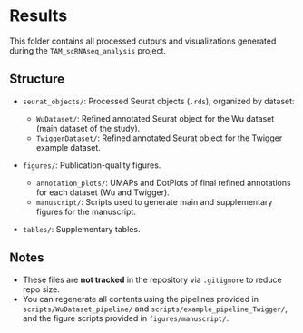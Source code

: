 # Results

This folder contains all processed outputs and visualizations generated during the `TAM_scRNAseq_analysis` project.

## Structure

- `seurat_objects/`: Processed Seurat objects (`.rds`), organized by dataset:
  - `WuDataset/`: Refined annotated Seurat object for the Wu dataset (main dataset of the study).
  - `TwiggerDataset/`: Refined annotated Seurat object for the Twigger example dataset.

- `figures/`: Publication-quality figures.
  - `annotation_plots/`: UMAPs and DotPlots of final refined annotations for each dataset (Wu and Twigger).
  - `manuscript/`: Scripts used to generate main and supplementary figures for the manuscript.

- `tables/`: Supplementary tables.

## Notes

- These files are **not tracked** in the repository via `.gitignore` to reduce repo size.
- You can regenerate all contents using the pipelines provided in `scripts/WuDataset_pipeline/` and `scripts/example_pipeline_Twigger/`, and the figure scripts provided in `figures/manuscript/`.
